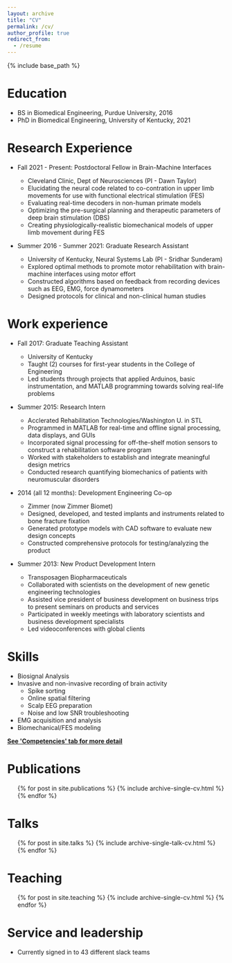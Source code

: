 ```yaml
---
layout: archive
title: "CV"
permalink: /cv/
author_profile: true
redirect_from:
  - /resume
---
```


{% include base_path %}

Education
======
* BS in Biomedical Engineering, Purdue University, 2016
* PhD in Biomedical Engineering, University of Kentucky, 2021

Research Experience
======
* Fall 2021 - Present: Postdoctoral Fellow in Brain-Machine Interfaces 
  * Cleveland Clinic, Dept of Neurosciences (PI - Dawn Taylor)
  * Elucidating the neural code related to co-contration in upper limb movements for use with functional electrical stimulation (FES)
  *  Evaluating real-time decoders in non-human primate models
  *  Optimizing the pre-surgical planning and therapeutic parameters of deep brain stimulation (DBS)
  *  Creating physiologically-realistic biomechanical models of upper limb movement during FES

* Summer 2016 - Summer 2021: Graduate Research Assistant
  * University of Kentucky, Neural Systems Lab (PI - Sridhar Sunderam)
  * Explored optimal methods to promote motor rehabilitation with brain-machine interfaces using motor effort
  * Constructed algorithms based on feedback from recording devices such as EEG, EMG, force dynamometers
  * Designed protocols for clinical and non-clinical human studies

Work experience
======
* Fall 2017: Graduate Teaching Assistant
  * University of Kentucky
  * Taught (2) courses for first-year students in the College of Engineering
  * Led students through projects that applied Arduinos, basic instrumentation, and MATLAB programming towards solving real-life problems

* Summer 2015: Research Intern
  * Acclerated Rehabilitation Technologies/Washington U. in STL
  * Programmed in MATLAB for real-time and offline signal processing, data displays, and GUIs
  * Incorporated signal processing for off-the-shelf motion sensors to construct a rehabilitation software program
  * Worked with stakeholders to establish and integrate meaningful design metrics
  * Conducted research quantifying biomechanics of patients with neuromuscular disorders

* 2014 (all 12 months): Development Engineering Co-op
  * Zimmer (now Zimmer Biomet)
  * Designed, developed, and tested implants and instruments related to bone fracture fixation
  * Generated prototype models with CAD software to evaluate new design concepts
  * Constructed comprehensive protocols for testing/analyzing the product

* Summer 2013: New Product Development Intern
  * Transposagen Biopharmaceuticals 
  * Collaborated with scientists on the development of new genetic engineering technologies
  * Assisted vice president of business development on business trips to present seminars on products and services
  * Participated in weekly meetings with laboratory scientists and business development specialists
  * Led videoconferences with global clients
  
Skills
======
* Biosignal Analysis
* Invasive and non-invasive recording of brain activity
  * Spike sorting
  * Online spatial filtering
  * Scalp EEG preparation
  * Noise and low SNR troubleshooting
* EMG acquisition and analysis
* Biomechanical/FES modeling

**[See 'Competencies' tab for more detail](https://chasehaddix.github.io/teaching/)**

Publications
======
  <ul>{% for post in site.publications %}
    {% include archive-single-cv.html %}
  {% endfor %}</ul>
  
Talks
======
  <ul>{% for post in site.talks %}
    {% include archive-single-talk-cv.html %}
  {% endfor %}</ul>
  
Teaching
======
  <ul>{% for post in site.teaching %}
    {% include archive-single-cv.html %}
  {% endfor %}</ul>
  
Service and leadership
======
* Currently signed in to 43 different slack teams
